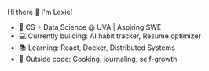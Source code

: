 Hi there 👋 I'm Lexie!

- 🧠 CS + Data Science @ UVA | Aspiring SWE  
- 💻 Currently building: AI habit tracker, Resume optimizer  
- 📚 Learning: React, Docker, Distributed Systems  
- 🧘 Outside code: Cooking, journaling, self-growth  
